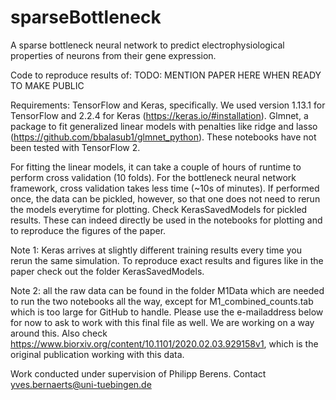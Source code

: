# sparseBottleneck
A sparse bottleneck neural network to predict electrophysiological properties of neurons from their gene expression.

Code to reproduce results of: TODO: MENTION PAPER HERE WHEN READY TO MAKE PUBLIC

Requirements:
TensorFlow and Keras, specifically. We used version 1.13.1 for TensorFlow and 2.2.4 for Keras (https://keras.io/#installation).
Glmnet, a package to fit generalized linear models with penalties like ridge and lasso (https://github.com/bbalasub1/glmnet_python). These notebooks have not been tested with TensorFlow 2.

For fitting the linear models, it can take a couple of hours of runtime to perform cross validation (10 folds). For the bottleneck neural network framework, cross validation takes less time (~10s of minutes). If performed once, the data can be pickled, however, so that one does not need to rerun the models everytime for plotting. Check KerasSavedModels for pickled results. These can indeed directly be used in the notebooks for plotting and to reproduce the figures of the paper.

Note 1: Keras arrives at slightly different training results every time you rerun the same simulation. To reproduce exact results and figures like in the paper check out the folder KerasSavedModels.

Note 2: all the raw data can be found in the folder M1Data which are needed to run the two notebooks all the way, except for M1_combined_counts.tab which is too large for GitHub to handle. Please use the e-mailaddress below for now to ask to work with this final file as well. We are working on a way around this. Also check https://www.biorxiv.org/content/10.1101/2020.02.03.929158v1, which is the original publication working with this data.

Work conducted under supervision of Philipp Berens.
Contact yves.bernaerts@uni-tuebingen.de
